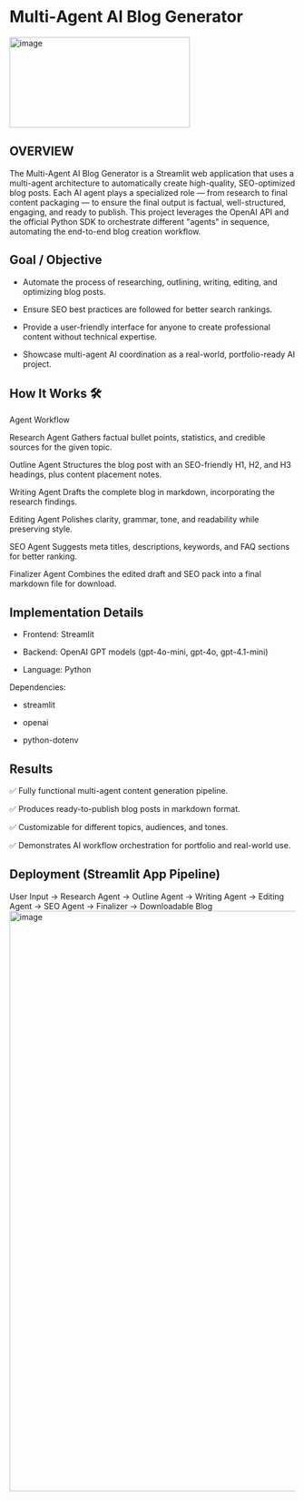# Multi‑Agent AI Blog Generator 
<img width="318" height="159" alt="image" src="https://github.com/user-attachments/assets/5c2d3313-53ba-4966-8ae1-3e23b76da1ad" />


## OVERVIEW

The Multi-Agent AI Blog Generator is a Streamlit web application that uses a multi-agent architecture to automatically create high-quality, SEO-optimized blog posts.
Each AI agent plays a specialized role — from research to final content packaging — to ensure the final output is factual, well-structured, engaging, and ready to publish.
This project leverages the OpenAI API and the official Python SDK to orchestrate different "agents" in sequence, automating the end-to-end blog creation workflow.


## Goal / Objective

- Automate the process of researching, outlining, writing, editing, and optimizing blog posts.

- Ensure SEO best practices are followed for better search rankings.

- Provide a user-friendly interface for anyone to create professional content without technical expertise.

- Showcase multi-agent AI coordination as a real-world, portfolio-ready AI project.

## How It Works 🛠

Agent Workflow

Research Agent
Gathers factual bullet points, statistics, and credible sources for the given topic.

Outline Agent
Structures the blog post with an SEO-friendly H1, H2, and H3 headings, plus content placement notes.

Writing Agent
Drafts the complete blog in markdown, incorporating the research findings.

Editing Agent
Polishes clarity, grammar, tone, and readability while preserving style.

SEO Agent
Suggests meta titles, descriptions, keywords, and FAQ sections for better ranking.

Finalizer Agent
Combines the edited draft and SEO pack into a final markdown file for download.


## Implementation Details

- Frontend: Streamlit

- Backend: OpenAI GPT models (gpt-4o-mini, gpt-4o, gpt-4.1-mini)

- Language: Python

 Dependencies:

 - streamlit

 - openai

 - python-dotenv


## Results

✅ Fully functional multi-agent content generation pipeline.

✅ Produces ready-to-publish blog posts in markdown format.

✅ Customizable for different topics, audiences, and tones.

✅ Demonstrates AI workflow orchestration for portfolio and real-world use.


## Deployment (Streamlit App Pipeline)

User Input → Research Agent → Outline Agent → Writing Agent → Editing Agent → SEO Agent → Finalizer → Downloadable Blog
<img width="1918" height="1020" alt="image" src="https://github.com/user-attachments/assets/f2d9a5d9-0b67-4c3f-892d-35c30730e035" />
